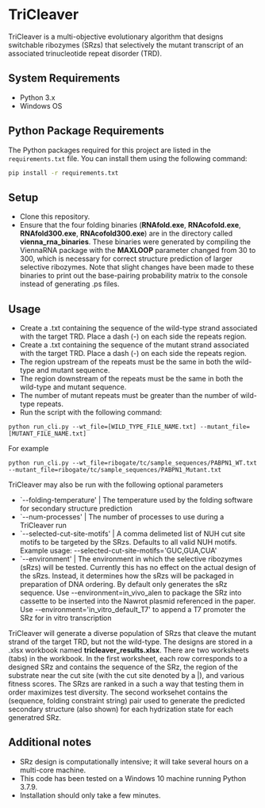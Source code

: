 # TriCleaver

TriCleaver is a multi-objective evolutionary algorithm that designs switchable ribozymes (SRzs) that selectively the mutant transcript of an associated trinucleotide repeat disorder (TRD).

## System Requirements
- Python 3.x
- Windows OS
    
## Python Package Requirements
    
The Python packages required for this project are listed in the `requirements.txt` file. You can install them using the following command:

```bash
pip install -r requirements.txt
```

## Setup

- Clone this repository.
- Ensure that the four folding binaries (**RNAfold.exe**, **RNAcofold.exe**, **RNAfold300.exe**, **RNAcofold300.exe**) are in the directory called **vienna_rna_binaries**. These binaries were generated by compiling the ViennaRNA package with the **MAXLOOP** parameter changed from 30 to 300, which is necessary for correct structure prediction of larger selective ribozymes. Note that slight changes have been made to these binaries to print out the base-pairing probability matrix to the console instead of generating .ps files.

## Usage

- Create a .txt containing the sequence of the wild-type strand associated with the target TRD. Place a dash (-) on each side the repeats region.
- Create a .txt containing the sequence of the mutant strand associated with the target TRD. Place a dash (-) on each side the repeats region.
- The region upstream of the repeats must be the same in both the wild-type and mutant sequence. 
- The region downstream of the repeats must be the same in both the wild-type and mutant sequence. 
- The number of mutant repeats must be greater than the number of wild-type repeats.
- Run the script with the following command:

`python run_cli.py --wt_file=[WILD_TYPE_FILE_NAME.txt] --mutant_file=[MUTANT_FILE_NAME.txt]`

For example

`python run_cli.py --wt_file=ribogate/tc/sample_sequences/PABPN1_WT.txt --mutant_file=ribogate/tc/sample_sequences/PABPN1_Mutant.txt`

TriCleaver may also be run with the following optional parameters

- `--folding-temperature' | The temperature used by the folding software for secondary structure prediction
- `--num-processes' | The number of processes to use during a TriCleaver run
- `--selected-cut-site-motifs' | A comma delimeted list of NUH cut site motifs to be targeted by the SRzs. Defaults to all valid NUH motifs. Example usage: --selected-cut-site-motifs='GUC,GUA,CUA'
- `--environment' | The environment in which the selective ribozymes (sRzs) will be tested. Currently this has no effect on the actual design of the sRzs. Instead, it determines how the sRzs will be packaged in preparation of DNA ordering. By default only generates the sRz sequence. Use --environment=in_vivo_alen to package the SRz into cassette to be inserted into the Nawrot plasmid referenced in the paper. Use --environment='in_vitro_default_T7' to append a T7 promoter the SRz for in vitro transcription

TriCleaver will generate a diverse population of SRzs that cleave the mutant strand of the target TRD, but not the wild-type. The designs are stored in a .xlsx workbook named **tricleaver_results.xlsx**. There are two worksheets (tabs) in the workbook. In the first worksheet, each row corresponds to a designed SRz and contains the sequence of the SRz, the region of the substrate near the cut site (with the cut site denoted by a |), and various fitness scores. The SRzs are ranked in a such a way that testing them in order maximizes test diversity. The second worksehet contains the (sequence, folding constraint string) pair used to generate the predicted secondary structure (also shown) for each hydrization state for each generatred SRz.

## Additional notes
- SRz design is computationally intensive; it will take several hours on a multi-core machine.
- This code has been tested on a Windows 10 machine running Python 3.7.9.
- Installation should only take a few minutes.